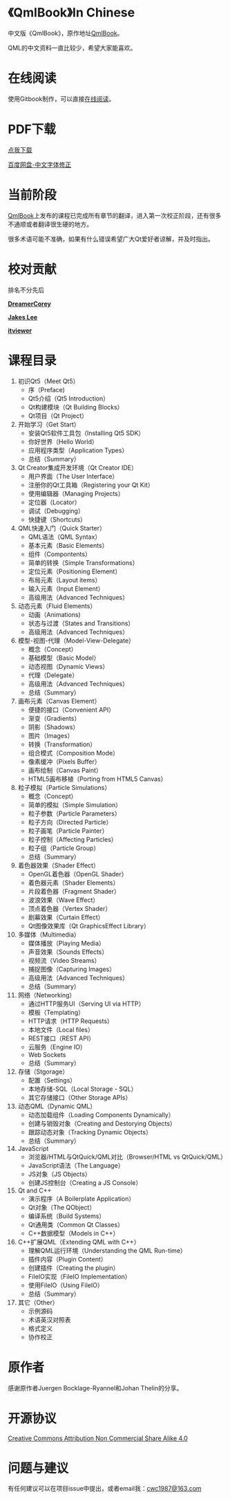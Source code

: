 # 《QmlBook》In Chinese

中文版《QmlBook》，原作地址[QmlBook](http://qmlbook.github.io/index.html)。

QML的中文资料一直比较少，希望大家能喜欢。

# 在线阅读

使用Gitbook制作，可以直接[在线阅读](http://cwc1987.gitbooks.io/qmlbook-in-chinese/content/)。

# PDF下载

[点我下载](https://www.gitbook.com/download/pdf/book/cwc1987/qmlbook-in-chinese)

[百度网盘-中文字体修正](http://pan.baidu.com/s/1dDnqMXV)

# 当前阶段

[QmlBook](http://qmlbook.github.io/index.html)上发布的课程已完成所有章节的翻译，进入第一次校正阶段，还有很多不通顺或者翻译很生硬的地方。

很多术语可能不准确，如果有什么错误希望广大Qt爱好者谅解，并及时指出。

# 校对贡献

排名不分先后

[**DreamerCorey**](https://github.com/DreamerCorey)

[**Jakes Lee**](https://github.com/jakeslee)

[**itviewer**](https://github.com/itviewer)

# 课程目录

1. 初识Qt5（Meet Qt5）
   * 序（Preface\)
   * Qt5介绍（Qt5 Introduction）
   * Qt构建模块（Qt Building Blocks）
   * Qt项目（Qt Project）
2. 开始学习（Get Start）
   * 安装Qt5软件工具包（Installing Qt5 SDK）
   * 你好世界（Hello World）
   * 应用程序类型（Application Types）
   * 总结（Summary）
3. Qt Creator集成开发环境（Qt Creator IDE）
   * 用户界面（The User Interface）
   * 注册你的Qt工具箱（Registering your Qt Kit）
   * 使用编辑器（Managing Projects）
   * 定位器（Locator）
   * 调试（Debugging）
   * 快捷键（Shortcuts）
4. QML快速入门（Quick Starter）
   * QML语法（QML Syntax）
   * 基本元素（Basic Elements）
   * 组件（Compontents）
   * 简单的转换（Simple Transformations）
   * 定位元素（Positioning Element）
   * 布局元素（Layout items）
   * 输入元素（Input Element）
   * 高级用法（Advanced Techniques）
5. 动态元素（Fluid Elements）
   * 动画（Animations\)
   * 状态与过渡（States and Transitions）
   * 高级用法（Advanced Techniques）
6. 模型-视图-代理（Model-View-Delegate）
   * 概念（Concept）
   * 基础模型（Basic Model）
   * 动态视图（Dynamic Views）
   * 代理（Delegate）
   * 高级用法（Advanced Techniques）
   * 总结（Summary）
7. 画布元素（Canvas Element）
   * 便捷的接口（Convenient API）
   * 渐变（Gradients）
   * 阴影（Shadows）
   * 图片（Images）
   * 转换（Transformation）
   * 组合模式（Composition Mode）
   * 像素缓冲（Pixels Buffer）
   * 画布绘制（Canvas Paint）
   * HTML5画布移植（Porting from HTML5 Canvas）
8. 粒子模拟（Particle Simulations）
   * 概念（Concept）
   * 简单的模拟（Simple Simulation）
   * 粒子参数（Particle Parameters）
   * 粒子方向（Directed Particle）
   * 粒子画笔（Particle Painter）
   * 粒子控制（Affecting Particles）
   * 粒子组（Particle Group）
   * 总结（Summary）
9. 着色器效果（Shader Effect）
   * OpenGL着色器（OpenGL Shader）
   * 着色器元素（Shader Elements）
   * 片段着色器（Fragment Shader）
   * 波浪效果（Wave Effect）
   * 顶点着色器（Vertex Shader）
   * 剧幕效果（Curtain Effect）
   * Qt图像效果库（Qt GraphicsEffect Library）
10. 多媒体（Multimedia）
    * 媒体播放（Playing Media）
    * 声音效果（Sounds Effects）
    * 视频流（Video Streams）
    * 捕捉图像（Capturing Images）
    * 高级用法（Advanced Techniques）
    * 总结（Summary）
11. 网络（Networking）
    * 通过HTTP服务UI（Serving UI via HTTP）
    * 模板（Templating）
    * HTTP请求（HTTP Requests）
    * 本地文件（Local files）
    * REST接口（REST API）
    * 云服务（Engine IO）
    * Web Sockets
    * 总结（Summary）
12. 存储（Stgorage）
    * 配置（Settings）
    * 本地存储-SQL（Local Storage - SQL）
    * 其它存储接口（Other Storage APIs）
13. 动态QML（Dynamic QML）
    * 动态加载组件（Loading Components Dynamically）
    * 创建与销毁对象（Creating and Destorying Objects）
    * 跟踪动态对象（Tracking Dynamic Objects）
    * 总结（Summary）
14. JavaScript
    * 浏览器/HTML与QtQuick/QML对比（Browser/HTML vs QtQuick/QML）
    * JavaScript语法（The Language）
    * JS对象（JS Objects）
    * 创建JS控制台（Creating a JS Console）
15. Qt and C++
    * 演示程序（A Boilerplate Application）
    * Qt对象（The QObject）
    * 编译系统（Build Systems）
    * Qt通用类（Common Qt Classes）
    * C++数据模型（Models in C++）
16. C++扩展QML（Extending QML with C++）
    * 理解QML运行环境（Understanding the QML Run-time）
    * 插件内容（Plugin Content）
    * 创建插件（Creating the plugin）
    * FileIO实现（FileIO Implementation）
    * 使用FileIO（Using FileIO）
    * 总结（Summary）
17. 其它（Other）
    * 示例源码
    * 术语英汉对照表
    * 格式定义
    * 协作校正

# 原作者

感谢原作者Juergen Bocklage-Ryannel和Johan Thelin的分享。

# 开源协议

[Creative Commons Attribution Non Commercial Share Alike 4.0](http://creativecommons.org/licenses/by-nc/4.0)

# 问题与建议

有任何建议可以在项目issue中提出，或者email我：cwc1987@163.com


